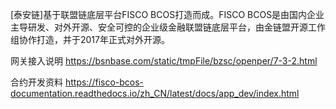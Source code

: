 [泰安链]基于联盟链底层平台FISCO BCOS打造而成。FISCO BCOS是由国内企业主导研发、对外开源、安全可控的企业级金融联盟链底层平台，由金链盟开源工作组协作打造，并于2017年正式对外开源。




网关接入说明
https://bsnbase.com/static/tmpFile/bzsc/openper/7-3-2.html

合约开发资料
https://fisco-bcos-documentation.readthedocs.io/zh_CN/latest/docs/app_dev/index.html
